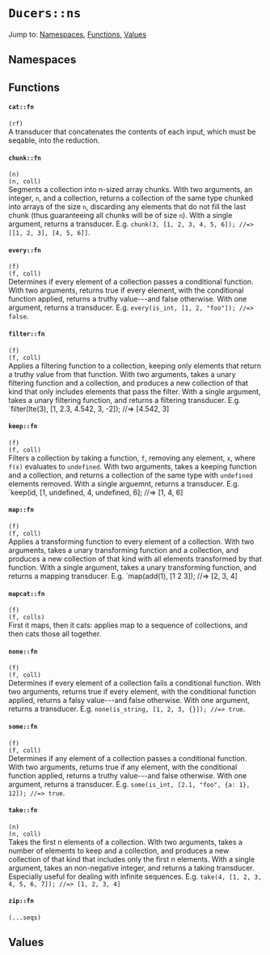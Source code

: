 # `Ducers::ns`
Jump to: [Namespaces](#Namespaces), [Functions](#Functions), [Values](#Values)


## Namespaces

## Functions
#### `cat::fn`
`(rf)`<br/>
A transducer that concatenates the contents of each input, which must be seqable, into the reduction.

#### `chunk::fn`
`(n)`<br/>
`(n, coll)`<br/>
Segments a collection into n-sized array chunks. With two arguments, an integer, `n`, and a collection, returns a collection of the same type chunked into arrays of the size `n`, discarding any elements that do not fill the last chunk (thus guaranteeing all chunks will be of size `n`). With a single argument, returns a transducer. E.g. `chunk(3, [1, 2, 3, 4, 5, 6]); //=> [[1, 2, 3], [4, 5, 6]]`.

#### `every::fn`
`(f)`<br/>
`(f, coll)`<br/>
Determines if every element of a collection passes a conditional function. With two arguments, returns true if every element, with the conditional function applied, returns a truthy value---and false otherwise. With one argument, returns a transducer. E.g. `every(is_int, [1, 2, "foo"]); //=> false`.

#### `filter::fn`
`(f)`<br/>
`(f, coll)`<br/>
Applies a filtering function to a collection, keeping only elements that return a truthy value from that function. With two arguments, takes a unary filtering function and a collection, and produces a new collection of that kind that only includes elements that pass the filter. With a single argument, takes a unary filtering function, and returns a filtering transducer. E.g. `filter(lte(3), [1, 2.3, 4.542, 3, -2]); //=> [4.542, 3]

#### `keep::fn`
`(f)`<br/>
`(f, coll)`<br/>
Filters a collection by taking a function, `f`, removing any element, `x`, where `f(x)` evaluates to `undefined`. With two arguments, takes a keeping function and a collection, and returns a collection of the same type with `undefined` elements removed. With a single arguemnt, returns a transducer. E.g. `keep(id, [1, undefined, 4, undefined, 6]; //=> [1, 4, 6]

#### `map::fn`
`(f)`<br/>
`(f, coll)`<br/>
Applies a transforming function to every element of a collection. With two arguments, takes a unary transforming function and a collection, and produces a new collection of that kind with all elements transformed by that function. With a single argument, takes a unary transforming function, and returns a mapping transducer. E.g. `map(add(1), [1 2 3]); //=> [2, 3, 4]

#### `mapcat::fn`
`(f)`<br/>
`(f, colls)`<br/>
First it maps, then it cats: applies map to a sequence of collections, and then cats those all together.

#### `none::fn`
`(f)`<br/>
`(f, coll)`<br/>
Determines if every element of a collection fails a conditional function. With two arguments, returns true if every element, with the conditional function applied, returns a falsy value---and false otherwise. With one argument, returns a transducer. E.g. `none(is_string, [1, 2, 3, {}]); //=> true`.

#### `some::fn`
`(f)`<br/>
`(f, coll)`<br/>
Determines if any element of a collection passes a conditional function. With two arguments, returns true if any element, with the conditional function applied, returns a truthy value---and false otherwise. With one argument, returns a transducer. E.g. `some(is_int, [2.1, "foo", {a: 1}, 12]); //=> true`.

#### `take::fn`
`(n)`<br/>
`(n, coll)`<br/>
Takes the first n elements of a collection. With two arguments, takes a number of elements to keep and a collection, and produces a new collection of that kind that includes only the first n elements. With a single argument, takes an non-negative integer, and returns a taking transducer. Especially useful for dealing with infinite sequences. E.g. `take(4, [1, 2, 3, 4, 5, 6, 7]); //=> [1, 2, 3, 4]`

#### `zip::fn`
`(...seqs)`<br/>


## Values
